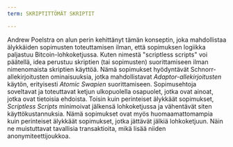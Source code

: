```yaml
---
term: SKRIPTITTÖMÄT SKRIPTIT

---
```

Andrew Poelstra on alun perin kehittänyt tämän konseptin, joka mahdollistaa älykkäiden sopimusten toteuttamisen ilman, että sopimuksen logiikka paljastuu Bitcoin-lohkoketjussa. Kuten nimestä "scriptless scripts" voi päätellä, idea perustuu skriptien (tai sopimusten) suorittamiseen ilman nimenomaista skriptien käyttöä. Nämä sopimukset hyödyntävät Schnorr-allekirjoitusten ominaisuuksia, jotka mahdollistavat *Adaptor-allekirjoitusten* käytön, erityisesti *Atomic Swapien* suorittamiseen. Sopimusehtoja soveltavat ja toteuttavat ketjun ulkopuolella osapuolet, jotka ovat ainoat, jotka ovat tietoisia ehdoista. Toisin kuin perinteiset älykkäät sopimukset, *Scriptless Scripts* minimoivat jälkensä lohkoketjussa ja vähentävät siten käyttökustannuksia. Nämä sopimukset ovat myös huomaamattomampia kuin perinteiset älykkäät sopimukset, jotka jättävät jälkiä lohkoketjuun. Näin ne muistuttavat tavallisia transaktioita, mikä lisää niiden anonymiteettijoukkoa.